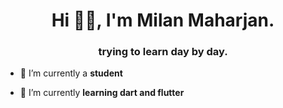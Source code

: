 <h1 align="center">Hi 👋👋, I'm Milan Maharjan.</h1>
<h3 align="center">trying to learn day by day.</h3>

- 🔭 I’m currently a **student**

- 🌱 I’m currently **learning dart and flutter**

